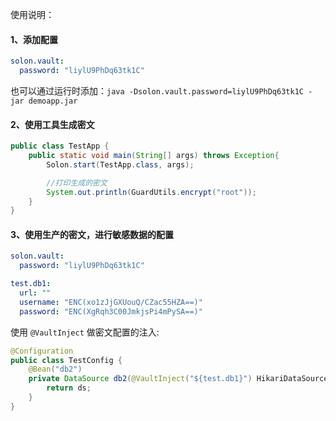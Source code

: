 
使用说明：

#### 1、添加配置

```yaml
solon.vault:
  password: "liylU9PhDq63tk1C"
```

也可以通过运行时添加：`java -Dsolon.vault.password=liylU9PhDq63tk1C -jar demoapp.jar`

#### 2、使用工具生成密文

```java
public class TestApp {
    public static void main(String[] args) throws Exception{
        Solon.start(TestApp.class, args);

        //打印生成的密文
        System.out.println(GuardUtils.encrypt("root"));
    }
}
```

#### 3、使用生产的密文，进行敏感数据的配置

```yaml
solon.vault:
  password: "liylU9PhDq63tk1C"

test.db1:
  url: ""
  username: "ENC(xo1zJjGXUouQ/CZac55HZA==)"
  password: "ENC(XgRqh3C00JmkjsPi4mPySA==)"
```


使用 `@VaultInject` 做密文配置的注入:

```java
@Configuration
public class TestConfig {
    @Bean("db2")
    private DataSource db2(@VaultInject("${test.db1}") HikariDataSource ds){
        return ds;
    }
}
```